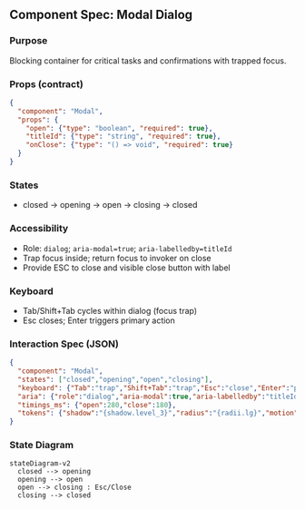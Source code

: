 ## Component Spec: Modal Dialog

### Purpose
Blocking container for critical tasks and confirmations with trapped focus.

### Props (contract)
```json
{
  "component": "Modal",
  "props": {
    "open": {"type": "boolean", "required": true},
    "titleId": {"type": "string", "required": true},
    "onClose": {"type": "() => void", "required": true}
  }
}
```

### States
- closed → opening → open → closing → closed

### Accessibility
- Role: `dialog`; `aria-modal=true`; `aria-labelledby=titleId`
- Trap focus inside; return focus to invoker on close
- Provide ESC to close and visible close button with label

### Keyboard
- Tab/Shift+Tab cycles within dialog (focus trap)
- Esc closes; Enter triggers primary action

### Interaction Spec (JSON)
```json
{
  "component": "Modal",
  "states": ["closed","opening","open","closing"],
  "keyboard": {"Tab":"trap","Shift+Tab":"trap","Esc":"close","Enter":"primary action"},
  "aria": {"role":"dialog","aria-modal":true,"aria-labelledby":"titleId"},
  "timings_ms": {"open":280,"close":180},
  "tokens": {"shadow":"{shadow.level_3}","radius":"{radii.lg}","motion":"{motion.duration_ms.modal}"}
}
```

### State Diagram
```mermaid
stateDiagram-v2
  closed --> opening
  opening --> open
  open --> closing : Esc/Close
  closing --> closed
```

